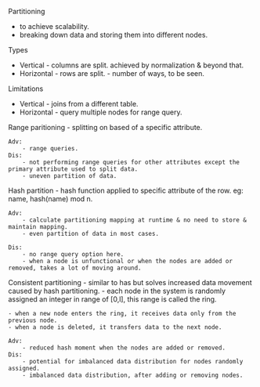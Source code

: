 Partitioning

- to achieve scalability. 
- breaking down data and storing them into different nodes. 

Types 

- Vertical - columns are split. achieved by normalization & beyond that.  
- Horizontal - rows are split. - number of ways, to be seen.

Limitations
- Vertical - joins from a different table. 
- Horizontal - query multiple nodes for range query. 

Range paritioning
    - splitting on based of a specific attribute. 

    Adv:
        - range queries. 
    Dis:
        - not performing range queries for other attributes except the primary attribute used to split data. 
        - uneven partition of data. 

Hash partition
    - hash function applied to specific attribute of the row. 
    eg: name, hash(name) mod n.

    Adv:
        - calculate partitioning mapping at runtime & no need to store & maintain mapping. 
        - even partition of data in most cases. 

    Dis:
        - no range query option here. 
        - when a node is unfunctional or when the nodes are added or removed, takes a lot of moving around.

Consistent partitioning
    - similar to has but solves increased data movement caused by hash partitioning. 
    - each node in the system is randomly assigned an integer in range of [0,l], this range is called the ring. 

    - when a new node enters the ring, it receives data only from the previous node. 
    - when a node is deleted, it transfers data to the next node. 

    Adv:
        - reduced hash moment when the nodes are added or removed. 
    Dis:
        - potential for imbalanced data distribution for nodes randomly assigned. 
        - imbalanced data distribution, after adding or removing nodes. 
